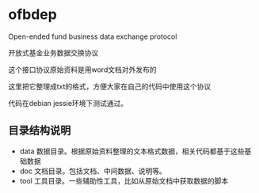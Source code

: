 # ofbdep
Open-ended fund business data exchange protocol

开放式基金业务数据交换协议

这个接口协议原始资料是用word文档对外发布的

这里把它整理成txt的格式，方便大家在自己的代码中使用这个协议

代码在debian jessie环境下测试通过。

## 目录结构说明
* data	数据目录。根据原始资料整理的文本格式数据，相关代码都基于这些基础数据
* doc	文档目录。包括文档、中间数据、说明等。
* tool	工具目录。一些辅助性工具，比如从原始文档中获取数据的脚本
